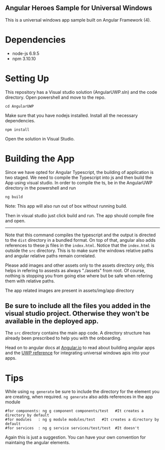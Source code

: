 Angular Heroes Sample for Universal Windows
---------------------------------------------

This is a universal windows app sample built on Angular Framework (4). 

# Dependencies
 + node-js 6.9.5
 + npm 3.10.10

# Setting Up
This repository has a Visual studio solution (AngularUWP.sln) and the code directory. Open powershell and move to the repo.

    cd AngularUWP

Make sure that you have nodejs installed. Install all the necessary dependencies.

    npm install

Open the solution in Visual Studio.

# Building the App

Since we have opted for Angular Typescript, the building of application is two staged. We need to compile the Typescript into js and then build the App using visual studio. In order to compile the ts, be in the AngularUWP directory in the powershell and run 

    ng build

Note: This app will also run out of box without running build.

Then in visual studio just click build and run. The app should compile fine and open.

--------

Note that this command compiles the typescript and the output is directed to the `dist` directory in a bundled format. On top of that, angular also adds references to these js files in the `index.html`. Notice that the `index.html` is outside the `src` directory. This is to make sure the windows relative paths and angular relative paths remain correlated.

Please add images and other assets only to the assets directory only, this helps in refering to assests as always "./assets" from root. Of course, nothing is stopping you from going else where but be safe when refering them with relative paths.

The app related images are present in assets/img/app directory


Be sure to include all the files you added in the visual studio project. Otherwise they won't be available in the deployed app.
----

The `src` directory contains the main app code. A directory structure has already been prescribed to help you with the onboarding. 

Head on to angular docs at [Angular.io](https://angular.io) to read about building angular apps and the [UWP reference](https://docs.microsoft.com/en-us/uwp/) for integrating universal windows apis into your apps.


# Tips

While using `ng generate` be sure to include the directory for the element you are creating, when required. `ng generate` also adds references in the app module

    #for components: ng g component components/test   #It creates a directory by default
    #for modules   : ng g module modules/test   #It creates a directory by default
    #for services  : ng g service services/test/test  #It doesn't
    
Again this is just a suggestion. You can have your own convention for maintaing the angular elements.